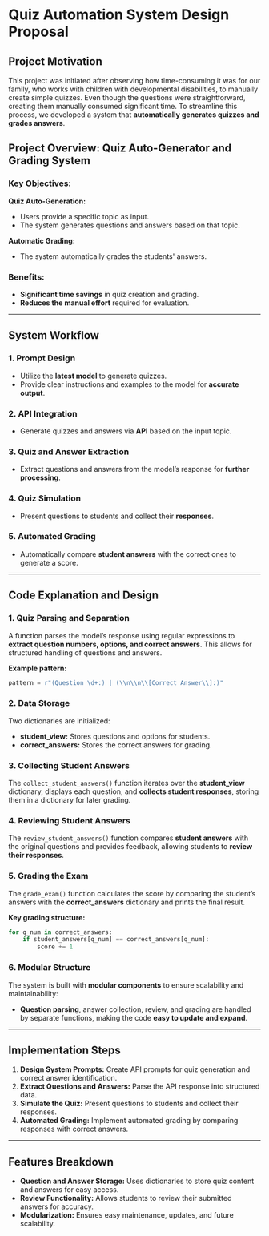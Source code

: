 # Quiz Automation System Design Proposal

## Project Motivation
This project was initiated after observing how time-consuming it was for our family, who works with children with developmental disabilities, to manually create simple quizzes. Even though the questions were straightforward, creating them manually consumed significant time. To streamline this process, we developed a system that **automatically generates quizzes and grades answers**.

## Project Overview: Quiz Auto-Generator and Grading System

### Key Objectives:

**Quiz Auto-Generation:**
- Users provide a specific topic as input.
- The system generates questions and answers based on that topic.

**Automatic Grading:**
- The system automatically grades the students' answers.

### Benefits:
- **Significant time savings** in quiz creation and grading.
- **Reduces the manual effort** required for evaluation.

---

## System Workflow

### 1. Prompt Design
- Utilize the **latest model** to generate quizzes.
- Provide clear instructions and examples to the model for **accurate output**.

### 2. API Integration
- Generate quizzes and answers via **API** based on the input topic.

### 3. Quiz and Answer Extraction
- Extract questions and answers from the model’s response for **further processing**.

### 4. Quiz Simulation
- Present questions to students and collect their **responses**.

### 5. Automated Grading
- Automatically compare **student answers** with the correct ones to generate a score.

---

## Code Explanation and Design

### 1. Quiz Parsing and Separation
A function parses the model’s response using regular expressions to **extract question numbers, options, and correct answers**. This allows for structured handling of questions and answers.

**Example pattern:**

```python
pattern = r"(Question \d+:) | (\\n\\n\\[Correct Answer\\]:)"
```

### 2. Data Storage
Two dictionaries are initialized:

- **student_view:** Stores questions and options for students.
- **correct_answers:** Stores the correct answers for grading.

### 3. Collecting Student Answers
The `collect_student_answers()` function iterates over the **student_view** dictionary, displays each question, and **collects student responses**, storing them in a dictionary for later grading.

### 4. Reviewing Student Answers
The `review_student_answers()` function compares **student answers** with the original questions and provides feedback, allowing students to **review their responses**.

### 5. Grading the Exam
The `grade_exam()` function calculates the score by comparing the student’s answers with the **correct_answers** dictionary and prints the final result.

**Key grading structure:**

```python
for q_num in correct_answers:
    if student_answers[q_num] == correct_answers[q_num]:
        score += 1
```

### 6. Modular Structure
The system is built with **modular components** to ensure scalability and maintainability:

- **Question parsing**, answer collection, review, and grading are handled by separate functions, making the code **easy to update and expand**.

---

## Implementation Steps

1. **Design System Prompts:** Create API prompts for quiz generation and correct answer identification.
2. **Extract Questions and Answers:** Parse the API response into structured data.
3. **Simulate the Quiz:** Present questions to students and collect their responses.
4. **Automated Grading:** Implement automated grading by comparing responses with correct answers.

---

## Features Breakdown

- **Question and Answer Storage:** Uses dictionaries to store quiz content and answers for easy access.
- **Review Functionality:** Allows students to review their submitted answers for accuracy.
- **Modularization:** Ensures easy maintenance, updates, and future scalability.
